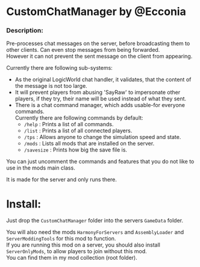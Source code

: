 # CustomChatManager by @Ecconia

### Description:

Pre-processes chat messages on the server, before broadcasting them to other clients. Can even stop messages from being forwarded.\
However it can not prevent the sent message on the client from appearing.

Currently there are following sub-systems:

- As the original LogicWorld chat handler, it validates, that the content of the message is not too large.
- It will prevent players from abusing 'SayRaw' to impersonate other players, if they try, their name will be used instead of what they sent.
- There is a chat command manager, which adds usable-for everyone commands.\
  Currently there are following commands by default:
    - `/help` : Prints a list of all commands.
    - `/list` : Prints a list of all connected players.
    - `/tps` : Allows anyone to change the simulation speed and state.
    - `/mods` : Lists all mods that are installed on the server.
    - `/savesize` : Prints how big the save file is.

You can just uncomment the commands and features that you do not like to use in the mods main class.

It is made for the server and only runs there.

# Install:

Just drop the `CustomChatManager` folder into the servers `GameData` folder.

You will also need the mods `HarmonyForServers` and `AssemblyLoader` and `ServerModdingTools` for this mod to function.\
If you are running this mod on a server, you should also install `ServerOnlyMods`, to allow players to join without this mod.\
You can find them in my mod collection (root folder).
